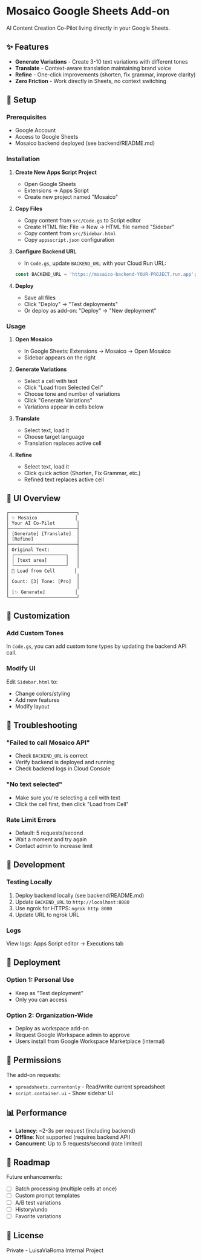 # Mosaico Google Sheets Add-on

AI Content Creation Co-Pilot living directly in your Google Sheets.

## ✨ Features

- **Generate Variations** - Create 3-10 text variations with different tones
- **Translate** - Context-aware translation maintaining brand voice
- **Refine** - One-click improvements (shorten, fix grammar, improve clarity)
- **Zero Friction** - Work directly in Sheets, no context switching

## 🚀 Setup

### Prerequisites

- Google Account
- Access to Google Sheets
- Mosaico backend deployed (see backend/README.md)

### Installation

1. **Create New Apps Script Project**
   - Open Google Sheets
   - Extensions → Apps Script
   - Create new project named "Mosaico"

2. **Copy Files**
   - Copy content from `src/Code.gs` to Script editor
   - Create HTML file: File → New → HTML file named "Sidebar"
   - Copy content from `src/Sidebar.html`
   - Copy `appsscript.json` configuration

3. **Configure Backend URL**
   - In `Code.gs`, update `BACKEND_URL` with your Cloud Run URL:
   ```javascript
   const BACKEND_URL = 'https://mosaico-backend-YOUR-PROJECT.run.app';
   ```

4. **Deploy**
   - Save all files
   - Click "Deploy" → "Test deployments"
   - Or deploy as add-on: "Deploy" → "New deployment"

### Usage

1. **Open Mosaico**
   - In Google Sheets: Extensions → Mosaico → Open Mosaico
   - Sidebar appears on the right

2. **Generate Variations**
   - Select a cell with text
   - Click "Load from Selected Cell"
   - Choose tone and number of variations
   - Click "Generate Variations"
   - Variations appear in cells below

3. **Translate**
   - Select text, load it
   - Choose target language
   - Translation replaces active cell

4. **Refine**
   - Select text, load it
   - Click quick action (Shorten, Fix Grammar, etc.)
   - Refined text replaces active cell

## 🎨 UI Overview

```
┌─────────────────────────┐
│ ✨ Mosaico              │
│ Your AI Co-Pilot        │
├─────────────────────────┤
│ [Generate] [Translate]  │
│ [Refine]                │
├─────────────────────────┤
│ Original Text:          │
│ ┌───────────────────┐   │
│ │ [text area]       │   │
│ └───────────────────┘   │
│ 📝 Load from Cell       │
│                         │
│ Count: [3] Tone: [Pro]  │
│                         │
│ [✨ Generate]           │
└─────────────────────────┘
```

## 🔧 Customization

### Add Custom Tones

In `Code.gs`, you can add custom tone types by updating the backend API call.

### Modify UI

Edit `Sidebar.html` to:
- Change colors/styling
- Add new features
- Modify layout

## 🐛 Troubleshooting

### "Failed to call Mosaico API"
- Check `BACKEND_URL` is correct
- Verify backend is deployed and running
- Check backend logs in Cloud Console

### "No text selected"
- Make sure you're selecting a cell with text
- Click the cell first, then click "Load from Cell"

### Rate Limit Errors
- Default: 5 requests/second
- Wait a moment and try again
- Contact admin to increase limit

## 📝 Development

### Testing Locally

1. Deploy backend locally (see backend/README.md)
2. Update `BACKEND_URL` to `http://localhost:8080`
3. Use ngrok for HTTPS: `ngrok http 8080`
4. Update URL to ngrok URL

### Logs

View logs: Apps Script editor → Executions tab

## 🚀 Deployment

### Option 1: Personal Use
- Keep as "Test deployment"
- Only you can access

### Option 2: Organization-Wide
- Deploy as workspace add-on
- Request Google Workspace admin to approve
- Users install from Google Workspace Marketplace (internal)

## 🔐 Permissions

The add-on requests:
- `spreadsheets.currentonly` - Read/write current spreadsheet
- `script.container.ui` - Show sidebar UI

## 📊 Performance

- **Latency**: ~2-3s per request (including backend)
- **Offline**: Not supported (requires backend API)
- **Concurrent**: Up to 5 requests/second (rate limited)

## 🎯 Roadmap

Future enhancements:
- [ ] Batch processing (multiple cells at once)
- [ ] Custom prompt templates
- [ ] A/B test variations
- [ ] History/undo
- [ ] Favorite variations

## 📝 License

Private - LuisaViaRoma Internal Project

